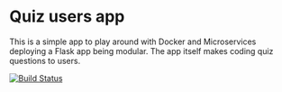 # Quiz users app

This is a simple app to play around with Docker and Microservices deploying a 
Flask app being modular. The app itself makes coding quiz questions to users.

[![Build Status](https://travis-ci.org/internetmosquito/testdriven-app.svg?branch=main)](https://travis-ci.com/github/internetmosquito/quiz_app)